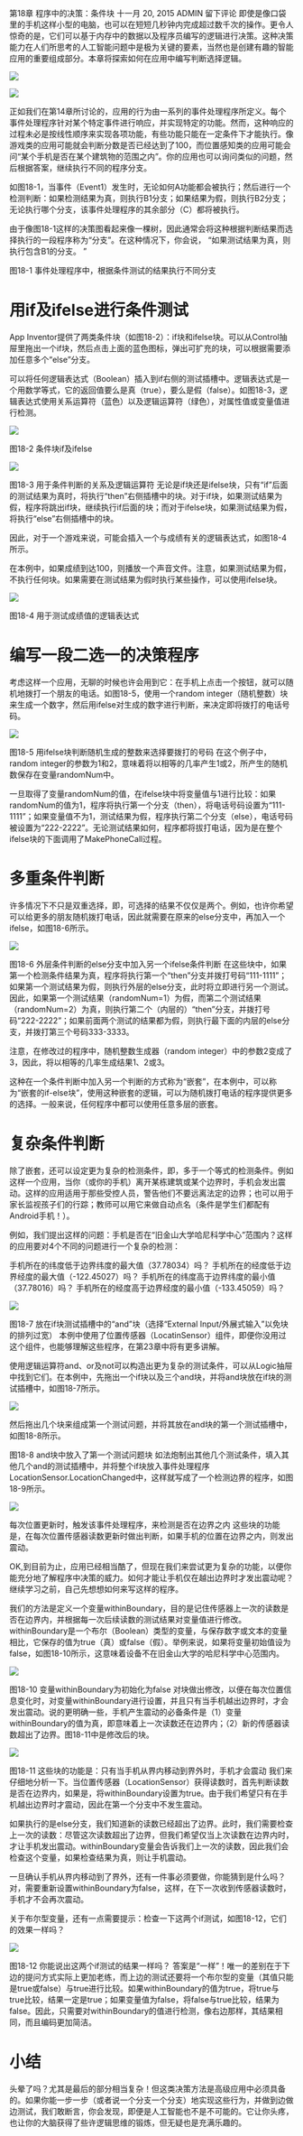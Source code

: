 第18章 程序中的决策：条件块
十一月 20, 2015 ADMIN	留下评论
即使是像口袋里的手机这样小型的电脑，也可以在短短几秒钟内完成超过数千次的操作。更令人惊奇的是，它们可以基于内存中的数据以及程序员编写的逻辑进行决策。这种决策能力在人们所思考的人工智能问题中是极为关键的要素，当然也是创建有趣的智能应用的重要组成部分。本章将探索如何在应用中编写判断选择逻辑。

![](./images/0-7.png)


 ![](./images/1-7.png)
 
正如我们在第14章所讨论的，应用的行为由一系列的事件处理程序所定义。每个事件处理程序针对某个特定事件进行响应，并实现特定的功能。然而，这种响应的过程未必是按线性顺序来实现各项功能，有些功能只能在一定条件下才能执行。像游戏类的应用可能就会判断分数是否已经达到了100，而位置感知类的应用可能会问“某个手机是否在某个建筑物的范围之内”。你的应用也可以询问类似的问题，然后根据答案，继续执行不同的程序分支。

如图18-1，当事件（Event1）发生时，无论如何A功能都会被执行；然后进行一个检测判断：如果检测结果为真，则执行B1分支；如果结果为假，则执行B2分支；无论执行哪个分支，该事件处理程序的其余部分（C）都将被执行。

由于像图18-1这样的决策图看起来像一棵树，因此通常会将这种根据判断结果而选择执行的一段程序称为“分支”。在这种情况下，你会说， “如果测试结果为真，则执行包含B1的分支。 ”

图18-1 事件处理程序中，根据条件测试的结果执行不同分支


# 用if及ifelse进行条件测试

App Inventor提供了两类条件块（如图18-2）：if块和ifelse块。可以从Control抽屉里拖出一个if块，然后点击上面的蓝色图标，弹出可扩充的块，可以根据需要添加任意多个“else”分支。

可以将任何逻辑表达式（Boolean）插入到if右侧的测试插槽中。逻辑表达式是一个用数学等式，它的返回值要么是真（true），要么是假（false）。如图18-3，逻辑表达式使用关系运算符（蓝色）以及逻辑运算符（绿色），对属性值或变量值进行检测。

![](./images/2-5.png)

图18-2 条件块if及ifelse

![](./images/3-5.png)

图18-3 用于条件判断的关系及逻辑运算符
无论是if块还是ifelse块，只有“if”后面的测试结果为真时，将执行“then”右侧插槽中的块。对于if块，如果测试结果为假，程序将跳出if块，继续执行if后面的块；而对于ifelse块，如果测试结果为假，将执行“else”右侧插槽中的块。

因此，对于一个游戏来说，可能会插入一个与成绩有关的逻辑表达式，如图18-4所示。

在本例中，如果成绩到达100，则播放一个声音文件。注意，如果测试结果为假，不执行任何块。如果需要在测试结果为假时执行某些操作，可以使用ifelse块。

![](./images/4-6.png)

图18-4 用于测试成绩值的逻辑表达式
# 编写一段二选一的决策程序

考虑这样一个应用，无聊的时候也许会用到它：在手机上点击一个按钮，就可以随机地拨打一个朋友的电话。如图18-5，使用一个random integer（随机整数）块来生成一个数字，然后用ifelse对生成的数字进行判断，来决定即将拨打的电话号码。

![](./images/5-6.png)

图18-5 用ifelse块判断随机生成的整数来选择要拨打的号码
在这个例子中，random integer的参数为1和2，意味着将以相等的几率产生1或2，所产生的随机数保存在变量randomNum中。

一旦取得了变量randomNum的值，在ifelse块中将变量值与1进行比较：如果randomNum的值为1，程序将执行第一个分支（then），将电话号码设置为“111-1111”；如果变量值不为1，测试结果为假，程序执行第二个分支（else），电话号码被设置为“222-2222”。无论测试结果如何，程序都将拔打电话，因为是在整个ifelse块的下面调用了MakePhoneCall过程。

# 多重条件判断

许多情况下不只是双重选择，即，可选择的结果不仅仅是两个。例如，也许你希望可以给更多的朋友随机拨打电话，因此就需要在原来的else分支中，再加入一个ifelse，如图18-6所示。

![](./images/6-6.png)

图18-6 外层条件判断的else分支中加入另一个ifelse条件判断
在这些块中，如果第一个检测条件结果为真，程序将执行第一个“then”分支并拨打号码“111-1111”；如果第一个测试结果为假，则执行外层的else分支，此时将立即进行另一个测试。因此，如果第一个测试结果（randomNum=1）为假，而第二个测试结果（randomNum=2）为真，则执行第二个（内层的）“then”分支，并拨打号码“222-2222”；如果前面两个测试的结果都为假，则执行最下面的内层的else分支，并拨打第三个号码333-3333。

注意，在修改过的程序中，随机整数生成器（random integer）中的参数2变成了3，因此，将以相等的几率生成结果1、2或3。

这种在一个条件判断中加入另一个判断的方式称为“嵌套”，在本例中，可以称为“嵌套的if-else块”，使用这种嵌套的逻辑，可以为随机拨打电话的程序提供更多的选择。一般来说，任何程序中都可以使用任意多层的嵌套。

# 复杂条件判断

除了嵌套，还可以设定更为复杂的检测条件，即，多于一个等式的检测条件。例如这样一个应用，当你（或你的手机）离开某栋建筑或某个边界时，手机会发出震动。这样的应用适用于那些受控人员，警告他们不要远离法定的边界；也可以用于家长监视孩子们的行踪；教师可以用它来做自动点名（条件是学生们都配有Android手机！）。

例如，我们提出这样的问题：手机是否在“旧金山大学哈尼科学中心”范围内？这样的应用要对4个不同的问题进行一个复杂的检测：

手机所在的纬度低于边界纬度的最大值（37.78034）吗？
手机所在的经度低于边界经度的最大值（-122.45027）吗？
手机所在的纬度高于边界纬度的最小值（37.78016）吗？
手机所在的经度高于边界经度的最小值（-133.45059）吗？

![](./images/7-6.png)

图18-7 放在if块测试插槽中的“and”块（选择“External Input/外展式输入”以免块的排列过宽）
本例中使用了位置传感器（LocatinSensor）组件，即便你没用过这个组件，也能够理解这些程序，在第23章中将有更多讲解。

使用逻辑运算符and、or及not可以构造出更为复杂的测试条件，可以从Logic抽屉中找到它们。在本例中，先拖出一个if块以及三个and块，并将and块放在if块的测试插槽中，如图18-7所示。

![](./images/8-5.png)

然后拖出几个块来组成第一个测试问题，并将其放在and块的第一个测试插槽中，如图18-8所示。


图18-8 and块中放入了第一个测试问题块
如法炮制出其他几个测试条件，填入其他几个and的测试插槽中，并将整个if块放入事件处理程序LocationSensor.LocationChanged中，这样就写成了一个检测边界的程序，如图18-9所示。

![](./images/9-5.png)

每次位置更新时，触发该事件处理程序，来检测是否在边界之内
这些块的功能是，在每次位置传感器读数更新时做出判断，如果手机的位置在边界之内，则发出震动。

OK,到目前为止，应用已经相当酷了，但现在我们来尝试更为复杂的功能，以便你能充分地了解程序中决策的威力。如何才能让手机仅在越出边界时才发出震动呢？继续学习之前，自己先想想如何来写这样的程序。

我们的方法是定义一个变量withinBoundary，目的是记住传感器上一次的读数是否在边界内，并根据每一次后续读数的测试结果对变量值进行修改。withinBoundary是一个布尔（Boolean）类型的变量，与保存数字或文本的变量相比，它保存的值为true（真）或false（假）。举例来说，如果将变量初始值设为false，如图18-10所示，这意味着设备不在旧金山大学的哈尼科学中心范围内。

![](./images/10-5.png)

图18-10 变量withinBoundary为初始化为false
对块做出修改，以便在每次位置信息变化时，对变量withinBoundary进行设置，并且只有当手机越出边界时，才会发出震动。说的更明确一些，手机产生震动的必备条件是（1）变量withinBoundary的值为真，即意味着上一次读数还在边界内；（2）新的传感器读数超出了边界。图18-11中是修改后的块。

![](./images/11-5.png)

图18-11 这些块的功能是：只有当手机从界内移动到界外时，手机才会震动
我们来仔细地分析一下。当位置传感器（LocationSensor）获得读数时，首先判断读数是否在边界内，如果是，将withinBoundary设置为true。由于我们希望只有在手机越出边界时才震动，因此在第一个分支中不发生震动。

如果执行的是else分支，我们知道新的读数已经超出了边界。此时，我们需要检查上一次的读数：尽管这次读数超出了边界，但我们希望仅当上次读数在边界内时，才让手机发出震动。withinBoundary变量会告诉我们上一次的读数，因此我们会检查这个变量，如果检查结果为真，则让手机震动。

一旦确认手机从界内移动到了界外，还有一件事必须要做，你能猜到是什么吗？对，需要重新设置withinBoundary为false，这样，在下一次收到传感器读数时，手机才不会再次震动。

关于布尔型变量，还有一点需要提示：检查一下这两个if测试，如图18-12，它们的效果一样吗？

![](./images/12-5.png)

图18-12 你能说出这两个if测试的结果一样吗？
答案是“一样”！唯一的差别在于下边的提问方式实际上更加老练，而上边的测试还要将一个布尔型的变量（其值只能是true或false）与true进行比较。如果withinBoundary的值为true，将true与true比较，结果一定是true；如果变量值为false，将false与true比较，结果为false。因此，只需要对withinBoundary的值进行检测，像右边那样，其结果相同，而且编码更加简洁。

# 小结

头晕了吗？尤其是最后的部分相当复杂！但这类决策方法是高级应用中必须具备的。如果你能一步一步（或者说一个分支一个分支）地实现这些行为，并做到边做边测试，我们敢断言，你会发现，即便是人工智能也不是不可能的。它让你头疼，也让你的大脑获得了些许逻辑思维的锻炼，但无疑也是充满乐趣的。
